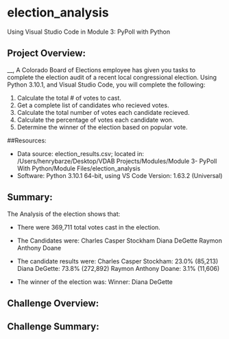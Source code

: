 # election_analysis
Using Visual Studio Code in Module 3: PyPoll with Python

## Project Overview: 
__, A Colorado Board of Elections employee has given you tasks to complete the election audit of a recent local congressional election. Using Python 3.10.1, and Visual Studio Code, you will complete the following: 

1. Calculate the total # of votes to cast. 
2. Get a complete list of candidates who recieved votes. 
3. Calculate the total number of votes each candidate recieved. 
4. Calculate the percentage of votes each candidate won. 
5. Determine the winner of the election based on popular vote. 

##Resources: 
- Data source: election_results.csv; located in: /Users/henrybarze/Desktop/VDAB Projects/Modules/Module 3- PyPoll With Python/Module Files/election_analysis
- Software: Python 3.10.1 64-bit, using VS Code Version: 1.63.2 (Universal)

## Summary: 
The Analysis of the election shows that:
- There were 369,711 total votes cast in the election. 
- The Candidates were:
  Charles Casper Stockham
  Diana DeGette
  Raymon Anthony Doane
  
- The candidate results were: 
  Charles Casper Stockham: 23.0% (85,213)
  Diana DeGette: 73.8% (272,892)
  Raymon Anthony Doane: 3.1% (11,606)
- The winner of the election was: 
  Winner: Diana DeGette
 
## Challenge Overview:

## Challenge Summary: 
